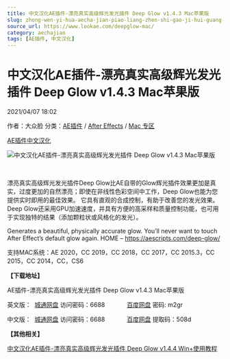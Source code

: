 ```yaml
---
title: 中文汉化AE插件-漂亮真实高级辉光发光插件 Deep Glow v1.4.3 Mac苹果版
slug: zhong-wen-yi-hua-aecha-jian-piao-liang-zhen-shi-gao-ji-hui-guang-fa-guang-cha-jian-deep-glow-v1-4-3-macping-guo-ban
source_url: https://www.lookae.com/deepglow-mac/
category: aechajian
tags: [AE插件, 中文汉化]
---
```

# 中文汉化AE插件-漂亮真实高级辉光发光插件 Deep Glow v1.4.3 Mac苹果版

2021/04/07 18:02

作者：大众脸
分类：[AE插件](https://www.lookae.com/after-effects/aechajian/) / [After Effects](https://www.lookae.com/after-effects/) / [Mac 专区](https://www.lookae.com/mac-osx/)

[AE插件](https://www.lookae.com/tag/ae%e6%8f%92%e4%bb%b6/)[中文汉化](https://www.lookae.com/tag/%e4%b8%ad%e6%96%87%e6%b1%89%e5%8c%96/)

![中文汉化AE插件-漂亮真实高级辉光发光插件 Deep Glow v1.4.3 Mac苹果版](https://www.lookae.com/wp-content/uploads/2019/01/Deep-Glow.jpg "中文汉化AE插件-漂亮真实高级辉光发光插件 Deep Glow v1.4.3 Mac苹果版-LookAE.com")

﻿

漂亮真实高级辉光发光插件Deep Glow比AE自带的Glow辉光插件效果更加是真实，过度更加的自然漂亮；即使在非线性色彩空间中工作，Deep Glow也能为您提供实时即用的最佳效果。 它具有直观的合成控制，有助于改善您的发光效果。 Deep Glow还采用GPU加速速度，并具有方便的高采样和质量控制功能，也可用于实现独特的结果（添加颗粒状或风格化的发光）。

Generates a beautiful, physically accurate glow. You’ll never want to touch After Effect’s default glow again. HOME – https://aescripts.com/deep-glow/

支持MAC系统：AE 2020，CC 2019，CC 2018，CC 2017，CC 2015.3，CC 2015，CC 2014，CC，CS6

**【下载地址】**

AE插件-漂亮真实高级辉光发光插件 Deep Glow v1.4.3 Mac苹果版

英文版：  [城通网盘](https://089u.com/f/680462-488153761-aeea79) 访问密码：6688             [百度网盘](https://pan.baidu.com/s/1S9zeOtrzbiOVDTj43MbDrQ) 密码: m2gr

中文版：  [城通网盘](https://089u.com/f/680462-488941468-009120) 访问密码：6688             [百度网盘](https://pan.baidu.com/s/1ECdY7HjENxx1A4vzpsjyMw) 提取码：508d

**【其他相关】**

[中文汉化AE插件-漂亮真实高级辉光发光插件 Deep Glow v1.4.4 Win+使用教程](https://www.lookae.com/deep-glow-144/)
